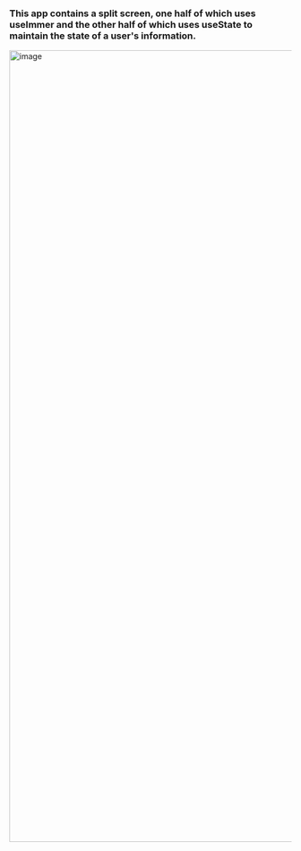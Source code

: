 ### This app contains a split screen, one half of which uses useImmer and the other half of which uses useState to maintain the state of a user's information.

<img width="1414" alt="image" src="https://user-images.githubusercontent.com/54572908/175290069-91315c0d-bd5f-4b63-af85-54ef49a0ef3f.png">


